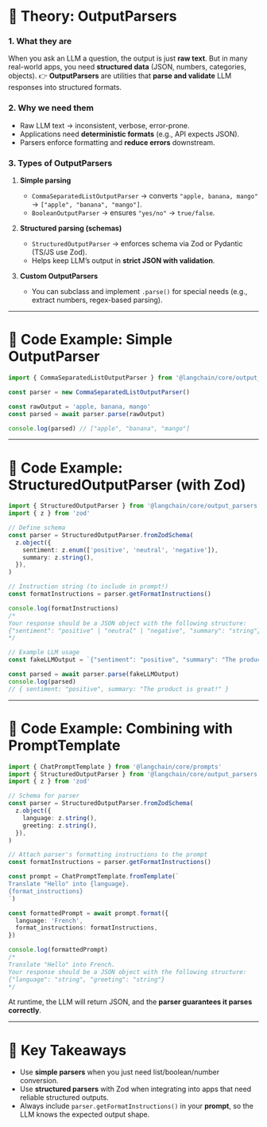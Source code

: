 # 🔹 Theory: OutputParsers

### 1. What they are

When you ask an LLM a question, the output is just **raw text**.
But in many real-world apps, you need **structured data** (JSON, numbers, categories, objects).
👉 **OutputParsers** are utilities that **parse and validate** LLM responses into structured formats.

### 2. Why we need them

- Raw LLM text → inconsistent, verbose, error-prone.
- Applications need **deterministic formats** (e.g., API expects JSON).
- Parsers enforce formatting and **reduce errors** downstream.

### 3. Types of OutputParsers

1. **Simple parsing**

   - `CommaSeparatedListOutputParser` → converts `"apple, banana, mango"` → `["apple", "banana", "mango"]`.
   - `BooleanOutputParser` → ensures `"yes/no"` → `true/false`.

2. **Structured parsing (schemas)**

   - `StructuredOutputParser` → enforces schema via Zod or Pydantic (TS/JS use Zod).
   - Helps keep LLM’s output in **strict JSON with validation**.

3. **Custom OutputParsers**

   - You can subclass and implement `.parse()` for special needs (e.g., extract numbers, regex-based parsing).

---

# 🔹 Code Example: Simple OutputParser

```ts
import { CommaSeparatedListOutputParser } from '@langchain/core/output_parsers'

const parser = new CommaSeparatedListOutputParser()

const rawOutput = 'apple, banana, mango'
const parsed = await parser.parse(rawOutput)

console.log(parsed) // ["apple", "banana", "mango"]
```

---

# 🔹 Code Example: StructuredOutputParser (with Zod)

```ts
import { StructuredOutputParser } from '@langchain/core/output_parsers'
import { z } from 'zod'

// Define schema
const parser = StructuredOutputParser.fromZodSchema(
  z.object({
    sentiment: z.enum(['positive', 'neutral', 'negative']),
    summary: z.string(),
  }),
)

// Instruction string (to include in prompt!)
const formatInstructions = parser.getFormatInstructions()

console.log(formatInstructions)
/*
Your response should be a JSON object with the following structure:
{"sentiment": "positive" | "neutral" | "negative", "summary": "string"}
*/

// Example LLM usage
const fakeLLMOutput = `{"sentiment": "positive", "summary": "The product is great!"}`

const parsed = await parser.parse(fakeLLMOutput)
console.log(parsed)
// { sentiment: "positive", summary: "The product is great!" }
```

---

# 🔹 Code Example: Combining with PromptTemplate

```ts
import { ChatPromptTemplate } from '@langchain/core/prompts'
import { StructuredOutputParser } from '@langchain/core/output_parsers'
import { z } from 'zod'

// Schema for parser
const parser = StructuredOutputParser.fromZodSchema(
  z.object({
    language: z.string(),
    greeting: z.string(),
  }),
)

// Attach parser's formatting instructions to the prompt
const formatInstructions = parser.getFormatInstructions()

const prompt = ChatPromptTemplate.fromTemplate(`
Translate "Hello" into {language}.
{format_instructions}
`)

const formattedPrompt = await prompt.format({
  language: 'French',
  format_instructions: formatInstructions,
})

console.log(formattedPrompt)
/*
Translate "Hello" into French.
Your response should be a JSON object with the following structure:
{"language": "string", "greeting": "string"}
*/
```

At runtime, the LLM will return JSON, and the **parser guarantees it parses correctly**.

---

# 🔹 Key Takeaways

- Use **simple parsers** when you just need list/boolean/number conversion.
- Use **structured parsers** with Zod when integrating into apps that need reliable structured outputs.
- Always include `parser.getFormatInstructions()` in your **prompt**, so the LLM knows the expected output shape.
